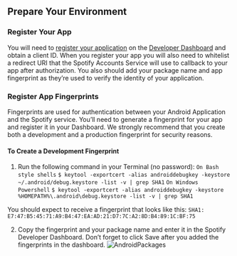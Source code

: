 ﻿## Prepare Your Environment

### Register Your App
You will need to [ register your application](https://developer.spotify.com/dashboard/login) on the [Developer Dashboard](https://developer.spotify.com/dashboard/) and obtain a client ID. When you register your app you will also need to whitelist a redirect URI that the Spotify Accounts Service will use to callback to your app after authorization. You also should add your package name and app fingerprint as they’re used to verify the identity of your application.

### Register App Fingerprints
Fingerprints are used for authentication between your Android Application and the Spotify service. You’ll need to generate a fingerprint for your app and register it in your Dashboard. We strongly recommend that you create both a development and a production fingerprint for security reasons.

#### To Create a Development Fingerprint

1.  Run the following command in your Terminal (no password):
`On Bash style shells`
`$ keytool -exportcert -alias androiddebugkey -keystore ~/.android/debug.keystore -list -v | grep SHA1`
`On Windows Powershell`
`$ keytool -exportcert -alias androiddebugkey -keystore %HOMEPATH%\.android\debug.keystore -list -v | grep SHA1`

You should expect to receive a fingerprint that looks like this: `SHA1: E7:47:B5:45:71:A9:B4:47:EA:AD:21:D7:7C:A2:8D:B4:89:1C:BF:75`

2. Copy the fingerprint and your package name and enter it in the Spotify Developer Dashboard. Don’t forget to click Save after you added the fingerprints in the dashboard.
![AndroidPackages](https://developer.spotify.com/assets/AndroidPackages.png)
